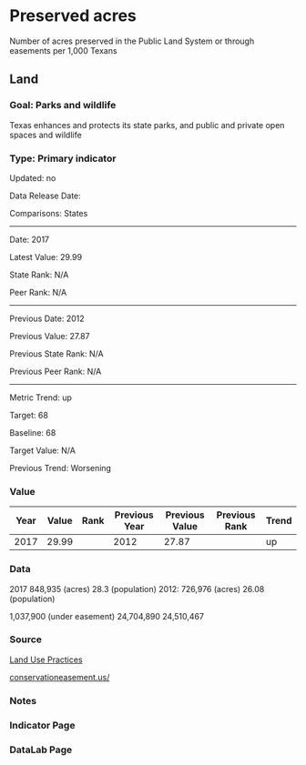 # Preserved acres

Number of acres preserved in the Public Land System or through easements per 1,000 Texans

## Land

### Goal: Parks and wildlife

Texas enhances and protects its state parks, and public and private open spaces and wildlife

### Type: Primary indicator

Updated: no

Data Release Date: 

Comparisons: States


----

Date: 2017

Latest Value: 29.99 

State Rank: N/A

Peer Rank: N/A

----

Previous Date: 2012

Previous Value: 27.87

Previous State Rank: N/A

Previous Peer Rank: N/A


----
Metric Trend: up

Target: 68

Baseline: 68

Target Value: N/A

Previous Trend: Worsening



### Value

| Year      |  Value      | Rank        | Previous Year | Previous Value | Previous Rank | Trend | 
| ----------- | ----------- | ----------- | ----------- | ----------- | ----------- | -----------|
|    2017     |  29.99      |             |    2012     |    27.87    |             |     up     | 

### Data

2017
848,935 (acres)
28.3 (population)
2012:
726,976 (acres)
26.08  (population)

1,037,900 (under easement)
24,704,890
24,510,467

### Source

[Land Use Practices](https://www.nass.usda.gov/Publications/AgCensus/2017/Full_Report/Volume_1,_Chapter_2_US_State_Level/st99_2_0041_0041.pdf)

[conservationeasement.us/](https://www.conservationeasement.us/state-profiles/)

### Notes


### Indicator Page


### DataLab Page

